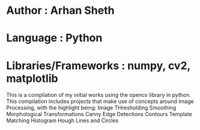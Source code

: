 # Author : Arhan Sheth
# Language : Python
# Libraries/Frameworks : numpy, cv2, matplotlib

This is a compliation of my initial works using the opencv library in python. 
This compilation includes projects that make use of concepts around Image Processing, with the highlight being:
Image THresholding
Smoothing
Morphological Transformations
Canny Edge Detections
Contours
Template Matching
Histogram
Hough Lines and Circles